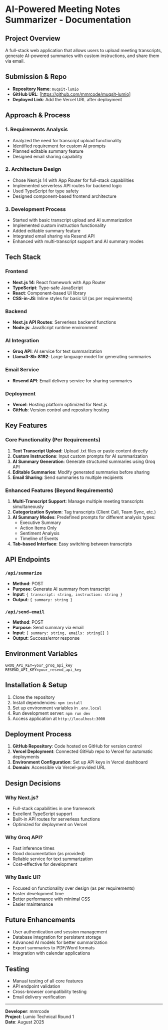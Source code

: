 # AI-Powered Meeting Notes Summarizer - Documentation

## Project Overview
A full-stack web application that allows users to upload meeting transcripts, generate AI-powered summaries with custom instructions, and share them via email.

## Submission & Repo
- __Repository Name__: `muqsit-lumio`
- __GitHub URL__: [https://github.com/mmrcode/muqsit-lumio]
- __Deployed Link__: Add the Vercel URL after deployment

## Approach & Process

### 1. Requirements Analysis
- Analyzed the need for transcript upload functionality
- Identified requirement for custom AI prompts
- Planned editable summary feature
- Designed email sharing capability

### 2. Architecture Design
- Chose Next.js 14 with App Router for full-stack capabilities
- Implemented serverless API routes for backend logic
- Used TypeScript for type safety
- Designed component-based frontend architecture

### 3. Development Process
- Started with basic transcript upload and AI summarization
- Implemented custom instruction functionality
- Added editable summary feature
- Integrated email sharing via Resend API
- Enhanced with multi-transcript support and AI summary modes

## Tech Stack

### Frontend
- **Next.js 14**: React framework with App Router
- **TypeScript**: Type-safe JavaScript
- **React**: Component-based UI library
- **CSS-in-JS**: Inline styles for basic UI (as per requirements)

### Backend
- **Next.js API Routes**: Serverless backend functions
- **Node.js**: JavaScript runtime environment

### AI Integration
- **Groq API**: AI service for text summarization
- **Llama3-8b-8192**: Large language model for generating summaries

### Email Service
- **Resend API**: Email delivery service for sharing summaries

### Deployment
- **Vercel**: Hosting platform optimized for Next.js
- **GitHub**: Version control and repository hosting

## Key Features

### Core Functionality (Per Requirements)
1. **Text Transcript Upload**: Upload .txt files or paste content directly
2. **Custom Instructions**: Input custom prompts for AI summarization
3. **AI Summary Generation**: Generate structured summaries using Groq API
4. **Editable Summaries**: Modify generated summaries before sharing
5. **Email Sharing**: Send summaries to multiple recipients

### Enhanced Features (Beyond Requirements)
1. **Multi-Transcript Support**: Manage multiple meeting transcripts simultaneously
2. **Categorization System**: Tag transcripts (Client Call, Team Sync, etc.)
3. **AI Summary Modes**: Predefined prompts for different analysis types:
   - Executive Summary
   - Action Items Only
   - Sentiment Analysis
   - Timeline of Events
4. **Tab-based Interface**: Easy switching between transcripts

## API Endpoints

### `/api/summarize`
- **Method**: POST
- **Purpose**: Generate AI summary from transcript
- **Input**: `{ transcript: string, instruction: string }`
- **Output**: `{ summary: string }`

### `/api/send-email`
- **Method**: POST
- **Purpose**: Send summary via email
- **Input**: `{ summary: string, emails: string[] }`
- **Output**: Success/error response

## Environment Variables
```
GROQ_API_KEY=your_groq_api_key
RESEND_API_KEY=your_resend_api_key
```

## Installation & Setup

1. Clone the repository
2. Install dependencies: `npm install`
3. Set up environment variables in `.env.local`
4. Run development server: `npm run dev`
5. Access application at `http://localhost:3000`

## Deployment Process

1. **GitHub Repository**: Code hosted on GitHub for version control
2. **Vercel Deployment**: Connected GitHub repo to Vercel for automatic deployments
3. **Environment Configuration**: Set up API keys in Vercel dashboard
4. **Domain**: Accessible via Vercel-provided URL

## Design Decisions

### Why Next.js?
- Full-stack capabilities in one framework
- Excellent TypeScript support
- Built-in API routes for serverless functions
- Optimized for deployment on Vercel

### Why Groq API?
- Fast inference times
- Good documentation (as provided)
- Reliable service for text summarization
- Cost-effective for development

### Why Basic UI?
- Focused on functionality over design (as per requirements)
- Faster development time
- Better performance with minimal CSS
- Easier maintenance

## Future Enhancements
- User authentication and session management
- Database integration for persistent storage
- Advanced AI models for better summarization
- Export summaries to PDF/Word formats
- Integration with calendar applications

## Testing
- Manual testing of all core features
- API endpoint validation
- Cross-browser compatibility testing
- Email delivery verification

---

**Developer**: mmrcode  
**Project**: Lumio Technical Round 1  
**Date**: August 2025
